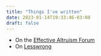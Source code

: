 ```yaml
---
title: "Things I've written"
date: 2023-01-14T19:33:46-03:00
draft: false
---
```

- On the [Effective Altruism Forum](https://forum.effectivealtruism.org/users/milan-weibel)
- On [Lesswrong](https://www.lesswrong.com/users/milan-w)
